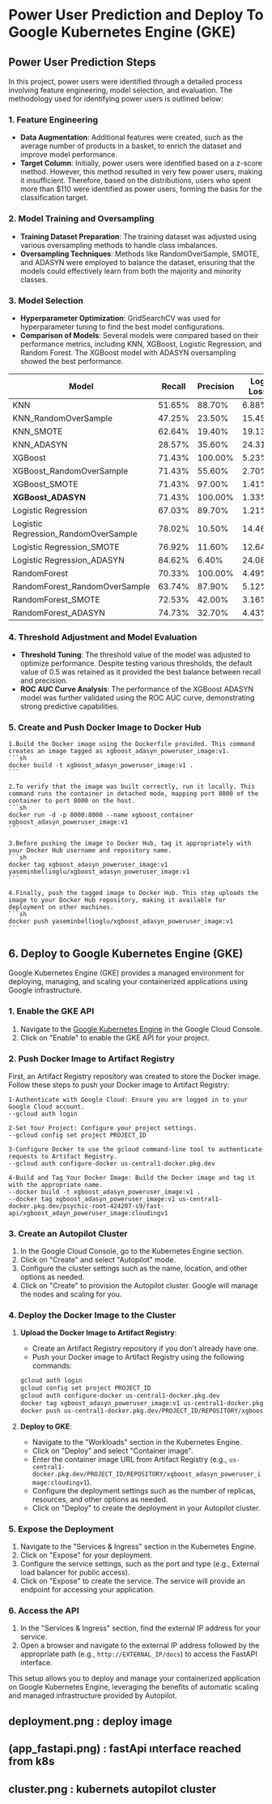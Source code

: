 # Power User Prediction and Deploy To Google Kubernetes Engine (GKE)

## Power User Prediction Steps

In this project, power users were identified through a detailed process involving feature engineering, model selection, and evaluation. The methodology used for identifying power users is outlined below:

### 1. Feature Engineering
- **Data Augmentation**: Additional features were created, such as the average number of products in a basket, to enrich the dataset and improve model performance.
- **Target Column**: Initially, power users were identified based on a z-score method. However, this method resulted in very few power users, making it insufficient. Therefore, based on the distributions, users who spent more than $110 were identified as power users, forming the basis for the classification target.

### 2. Model Training and Oversampling
- **Training Dataset Preparation**: The training dataset was adjusted using various oversampling methods to handle class imbalances.
- **Oversampling Techniques**: Methods like RandomOverSample, SMOTE, and ADASYN were employed to balance the dataset, ensuring that the models could effectively learn from both the majority and minority classes.

### 3. Model Selection
- **Hyperparameter Optimization**: GridSearchCV was used for hyperparameter tuning to find the best model configurations.
- **Comparison of Models**: Several models were compared based on their performance metrics, including KNN, XGBoost, Logistic Regression, and Random Forest. The XGBoost model with ADASYN oversampling showed the best performance.


| Model                                       | Recall  | Precision | Log Loss |
|---------------------------------------------|---------|-----------|----------|
| KNN                                         | 51.65%  | 88.70%    | 6.88%    |
| KNN_RandomOverSample                        | 47.25%  | 23.50%    | 15.45%   |
| KNN_SMOTE                                   | 62.64%  | 19.40%    | 19.13%   |
| KNN_ADASYN                                  | 28.57%  | 35.60%    | 24.31%   |
| XGBoost                                     | 71.43%  | 100.00%   | 5.23%    |
| XGBoost_RandomOverSample                    | 71.43%  | 55.60%    | 2.70%    |
| XGBoost_SMOTE                               | 71.43%  | 97.00%    | 1.41%    |
| **XGBoost_ADASYN**                          | 71.43%  | 100.00%   | 1.33%    |
| Logistic Regression                         | 67.03%  | 89.70%    | 1.21%    |
| Logistic Regression_RandomOverSample        | 78.02%  | 10.50%    | 14.46%   |
| Logistic Regression_SMOTE                   | 76.92%  | 11.60%    | 12.64%   |
| Logistic Regression_ADASYN                  | 84.62%  | 6.40%     | 24.08%   |
| RandomForest                                | 70.33%  | 100.00%   | 4.49%    |
| RandomForest_RandomOverSample               | 63.74%  | 87.90%    | 5.12%    |
| RandomForest_SMOTE                          | 72.53%  | 42.00%    | 3.16%    |
| RandomForest_ADASYN                         | 74.73%  | 32.70%    | 4.43%    |


### 4. Threshold Adjustment and Model Evaluation
- **Threshold Tuning**: The threshold value of the model was adjusted to optimize performance. Despite testing various thresholds, the default value of 0.5 was retained as it provided the best balance between recall and precision.
- **ROC AUC Curve Analysis**: The performance of the XGBoost ADASYN model was further validated using the ROC AUC curve, demonstrating strong predictive capabilities.

### 5. Create and Push Docker Image to Docker Hub
    
    1.Build the Docker image using the Dockerfile provided. This command creates an image tagged as xgboost_adasyn_poweruser_image:v1.
    ```sh
    docker build -t xgboost_adasyn_poweruser_image:v1 .
    ```
    
    2.To verify that the image was built correctly, run it locally. This command runs the container in detached mode, mapping port 8000 of the container to port 8000 on the host.
    ```sh
    docker run -d -p 8000:8000 --name xgboost_container xgboost_adasyn_poweruser_image:v1
    ```
    
    3.Before pushing the image to Docker Hub, tag it appropriately with your Docker Hub username and repository name.
    ```sh
    docker tag xgboost_adasyn_poweruser_image:v1 yaseminbellioglu/xgboost_adasyn_poweruser_image:v1
    ```
    
    4.Finally, push the tagged image to Docker Hub. This step uploads the image to your Docker Hub repository, making it available for deployment on other machines.
    ```sh
    docker push yaseminbellioglu/xgboost_adasyn_poweruser_image:v1
    ```

## 6. Deploy to Google Kubernetes Engine (GKE)

Google Kubernetes Engine (GKE) provides a managed environment for deploying, managing, and scaling your containerized applications using Google infrastructure.

### 1. Enable the GKE API

1. Navigate to the [Google Kubernetes Engine](https://console.cloud.google.com/kubernetes) in the Google Cloud Console.
2. Click on "Enable" to enable the GKE API for your project.

   
### 2. Push Docker Image to Artifact Registry
First, an Artifact Registry repository was created to store the Docker image. Follow these steps to push your Docker image to Artifact Registry:

    1-Authenticate with Google Cloud: Ensure you are logged in to your Google Cloud account.
    --gcloud auth login

    2-Set Your Project: Configure your project settings.
    --gcloud config set project PROJECT_ID

    3-Configure Docker to use the gcloud command-line tool to authenticate requests to Artifact Registry.
    --gcloud auth configure-docker us-central1-docker.pkg.dev
    
    4-Build and Tag Your Docker Image: Build the Docker image and tag it with the appropriate name.
    --docker build -t xgboost_adasyn_poweruser_image:v1 .
    --docker tag xgboost_adasyn_poweruser_image:v1 us-central1-docker.pkg.dev/psychic-root-424207-s9/fast-api/xgboost_adayn_poweruser_image:cloudingv1

### 3. Create an Autopilot Cluster

1. In the Google Cloud Console, go to the Kubernetes Engine section.
2. Click on "Create" and select "Autopilot" mode.
3. Configure the cluster settings such as the name, location, and other options as needed.
4. Click on "Create" to provision the Autopilot cluster. Google will manage the nodes and scaling for you.

### 4. Deploy the Docker Image to the Cluster

1. **Upload the Docker Image to Artifact Registry**:
    - Create an Artifact Registry repository if you don't already have one.
    - Push your Docker image to Artifact Registry using the following commands:
    ```sh
    gcloud auth login
    gcloud config set project PROJECT_ID
    gcloud auth configure-docker us-central1-docker.pkg.dev
    docker tag xgboost_adasyn_poweruser_image:v1 us-central1-docker.pkg.dev/PROJECT_ID/REPOSITORY/xgboost_adasyn_poweruser_image:cloudingv1
    docker push us-central1-docker.pkg.dev/PROJECT_ID/REPOSITORY/xgboost_adasyn_poweruser_image:cloudingv1
    ```

2. **Deploy to GKE**:
    - Navigate to the "Workloads" section in the Kubernetes Engine.
    - Click on "Deploy" and select "Container image".
    - Enter the container image URL from Artifact Registry (e.g., `us-central1-docker.pkg.dev/PROJECT_ID/REPOSITORY/xgboost_adasyn_poweruser_image:cloudingv1`).
    - Configure the deployment settings such as the number of replicas, resources, and other options as needed.
    - Click on "Deploy" to create the deployment in your Autopilot cluster.

### 5. Expose the Deployment

1. Navigate to the "Services & Ingress" section in the Kubernetes Engine.
2. Click on "Expose" for your deployment.
3. Configure the service settings, such as the port and type (e.g., External load balancer for public access).
4. Click on "Expose" to create the service. The service will provide an endpoint for accessing your application.

### 6. Access the API

1. In the "Services & Ingress" section, find the external IP address for your service.
2. Open a browser and navigate to the external IP address followed by the appropriate path (e.g., `http://EXTERNAL_IP/docs`) to access the FastAPI interface.

This setup allows you to deploy and manage your containerized application on Google Kubernetes Engine, leveraging the benefits of automatic scaling and managed infrastructure provided by Autopilot.

## deployment.png : deploy image 
## (app_fastapi.png) : fastApi ınterface reached from k8s
## cluster.png : kubernets autopilot cluster
